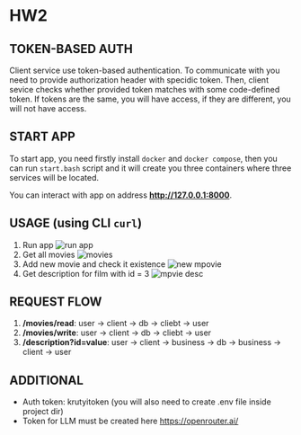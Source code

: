 # HW2
## TOKEN-BASED AUTH
Client service use token-based authentication. To communicate with you need to provide authorization header with specidic token. Then, client sevice checks whether provided token matches with some code-defined token. If tokens are the same, you will have access, if they are different, you will not have access.

## START APP
To start app, you need firstly install ```docker``` and ```docker compose```, then you can run ```start.bash``` script and it will create you three containers where three services will be located.

You can interact with app on address **http://127.0.0.1:8000**.

## USAGE (using CLI ```curl```)
1. Run app
![run app](./img/run.png)
2. Get all movies
![movies](./img/read.png)
3. Add new movie and check it existence
![new mpovie](./img/write.png)
4. Get description for film with id = 3
![mpvie desc](./img/desc.png)

## REQUEST FLOW
1. **/movies/read**: user -> client -> db -> cliebt -> user
2. **/movies/write**: user -> client -> db -> cliebt -> user
3. **/description?id=value**: user -> client -> business -> db -> business -> client -> user

## ADDITIONAL
- Auth token: krutyitoken (you will also need to create .env file inside project dir)
- Token for LLM must be created here https://openrouter.ai/